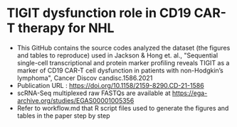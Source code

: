 # TIGIT dysfunction role in CD19 CAR-T therapy for NHL

- This GitHub contains the source codes analyzed the dataset (the figures and tables to reproduce) used in Jackson & Hong et. al., "Sequential single-cell transcriptional and protein marker profiling reveals TIGIT as a marker of CD19 CAR-T cell dysfunction in patients with non-Hodgkin’s lymphoma", Cancer Discov candisc.1586.2021
- Publication URL : https://doi.org/10.1158/2159-8290.CD-21-1586
- scRNA-Seq multiplexed raw FASTQs are available at https://ega-archive.org/studies/EGAS00001005356
- Refer to workflow.md that R script files used to generate the figures and tables in the paper step by step
